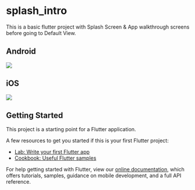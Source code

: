 # splash_intro

This is a basic flutter project with Splash Screen & App walkthrough screens before going to Default View.

## Android
<img src="https://i.gyazo.com/a52e7b86612fbf6e4bc8bb43a616e98f.gif"/>

## iOS
<img src="http://www.buddysuri.com/flutterscreens/splash_intro[iOS].gif"/>

## Getting Started

This project is a starting point for a Flutter application.

A few resources to get you started if this is your first Flutter project:

- [Lab: Write your first Flutter app](https://flutter.io/docs/get-started/codelab)
- [Cookbook: Useful Flutter samples](https://flutter.io/docs/cookbook)

For help getting started with Flutter, view our 
[online documentation](https://flutter.io/docs), which offers tutorials, 
samples, guidance on mobile development, and a full API reference.
